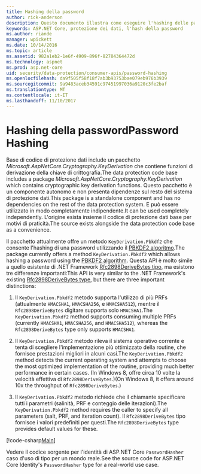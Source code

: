 ```yaml
---
title: Hashing della password
author: rick-anderson
description: Questo documento illustra come eseguire l'hashing delle password mediante le API di protezione dati ASP.NET Core.
keywords: ASP.NET Core, protezione dei dati, l'hash della password
ms.author: riande
manager: wpickett
ms.date: 10/14/2016
ms.topic: article
ms.assetid: 982a1eb2-1e6f-4909-896f-82784364472d
ms.technology: aspnet
ms.prod: asp.net-core
uid: security/data-protection/consumer-apis/password-hashing
ms.openlocfilehash: da9f505f58f18f7ab3b93753bae079eb976b3939
ms.sourcegitcommit: 9a9483aceb34591c97451997036a9120c3fe2baf
ms.translationtype: MT
ms.contentlocale: it-IT
ms.lasthandoff: 11/10/2017
---
```

# <a name="password-hashing"></a><span data-ttu-id="a31ff-104">Hashing della password</span><span class="sxs-lookup"><span data-stu-id="a31ff-104">Password Hashing</span></span>

<span data-ttu-id="a31ff-105">Base di codice di protezione dati include un pacchetto *Microsoft.AspNetCore.Cryptography.KeyDerivation* che contiene funzioni di derivazione della chiave di crittografia.</span><span class="sxs-lookup"><span data-stu-id="a31ff-105">The data protection code base includes a package *Microsoft.AspNetCore.Cryptography.KeyDerivation* which contains cryptographic key derivation functions.</span></span> <span data-ttu-id="a31ff-106">Questo pacchetto è un componente autonomo e non presenta dipendenze sul resto del sistema di protezione dati.</span><span class="sxs-lookup"><span data-stu-id="a31ff-106">This package is a standalone component and has no dependencies on the rest of the data protection system.</span></span> <span data-ttu-id="a31ff-107">E può essere utilizzato in modo completamente indipendente.</span><span class="sxs-lookup"><span data-stu-id="a31ff-107">It can be used completely independently.</span></span> <span data-ttu-id="a31ff-108">L'origine esista insieme il codice di protezione dati base per motivi di praticità.</span><span class="sxs-lookup"><span data-stu-id="a31ff-108">The source exists alongside the data protection code base as a convenience.</span></span>

<span data-ttu-id="a31ff-109">Il pacchetto attualmente offre un metodo `KeyDerivation.Pbkdf2` che consente l'hashing di una password utilizzando il [PBKDF2 algoritmo](https://tools.ietf.org/html/rfc2898#section-5.2).</span><span class="sxs-lookup"><span data-stu-id="a31ff-109">The package currently offers a method `KeyDerivation.Pbkdf2` which allows hashing a password using the [PBKDF2 algorithm](https://tools.ietf.org/html/rfc2898#section-5.2).</span></span> <span data-ttu-id="a31ff-110">Questa API è molto simile a quello esistente di .NET Framework [Rfc2898DeriveBytes tipo](https://docs.microsoft.com/dotnet/api/system.security.cryptography.rfc2898derivebytes), ma esistono tre differenze importanti:</span><span class="sxs-lookup"><span data-stu-id="a31ff-110">This API is very similar to the .NET Framework's existing [Rfc2898DeriveBytes type](https://docs.microsoft.com/dotnet/api/system.security.cryptography.rfc2898derivebytes), but there are three important distinctions:</span></span>

1. <span data-ttu-id="a31ff-111">Il `KeyDerivation.Pbkdf2` metodo supporta l'utilizzo di più PRFs (attualmente `HMACSHA1`, `HMACSHA256`, e `HMACSHA512`), mentre il `Rfc2898DeriveBytes` digitare supporta solo `HMACSHA1`.</span><span class="sxs-lookup"><span data-stu-id="a31ff-111">The `KeyDerivation.Pbkdf2` method supports consuming multiple PRFs (currently `HMACSHA1`, `HMACSHA256`, and `HMACSHA512`), whereas the `Rfc2898DeriveBytes` type only supports `HMACSHA1`.</span></span>

2. <span data-ttu-id="a31ff-112">Il `KeyDerivation.Pbkdf2` metodo rileva il sistema operativo corrente e tenta di scegliere l'implementazione più ottimizzato della routine, che fornisce prestazioni migliori in alcuni casi.</span><span class="sxs-lookup"><span data-stu-id="a31ff-112">The `KeyDerivation.Pbkdf2` method detects the current operating system and attempts to choose the most optimized implementation of the routine, providing much better performance in certain cases.</span></span> <span data-ttu-id="a31ff-113">(In Windows 8, offre circa 10 volte la velocità effettiva di `Rfc2898DeriveBytes`.)</span><span class="sxs-lookup"><span data-stu-id="a31ff-113">(On Windows 8, it offers around 10x the throughput of `Rfc2898DeriveBytes`.)</span></span>

3. <span data-ttu-id="a31ff-114">Il `KeyDerivation.Pbkdf2` metodo richiede che il chiamante specificare tutti i parametri (salinità, PRF e conteggio delle iterazioni).</span><span class="sxs-lookup"><span data-stu-id="a31ff-114">The `KeyDerivation.Pbkdf2` method requires the caller to specify all parameters (salt, PRF, and iteration count).</span></span> <span data-ttu-id="a31ff-115">Il `Rfc2898DeriveBytes` tipo fornisce i valori predefiniti per questi.</span><span class="sxs-lookup"><span data-stu-id="a31ff-115">The `Rfc2898DeriveBytes` type provides default values for these.</span></span>

[!code-csharp[Main](password-hashing/samples/passwordhasher.cs)]

<span data-ttu-id="a31ff-116">Vedere il codice sorgente per l'identità di ASP.NET Core `PasswordHasher` caso d'uso di tipo per un mondo reale.</span><span class="sxs-lookup"><span data-stu-id="a31ff-116">See the source code for ASP.NET Core Identity's `PasswordHasher` type for a real-world use case.</span></span>
